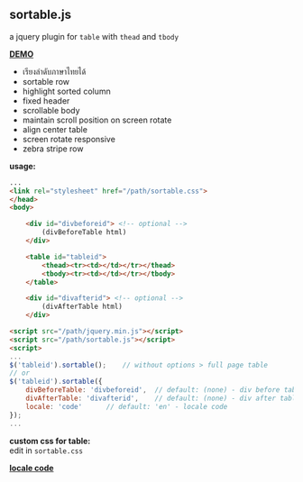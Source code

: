 sortable.js 
---
a jquery plugin for `table` with `thead` and `tbody`  
  
[**DEMO**](https://rern.github.io/sortable/)  
- เรียงลำดับภาษาไทยได้  
- sortable row
- highlight sorted column
- fixed header
- scrollable body
- maintain scroll position on screen rotate
- align center table
- screen rotate responsive 
- zebra stripe row
  
**usage:**  
```html
...
<link rel="stylesheet" href="/path/sortable.css">
</head>
<body>

	<div id="divbeforeid"> <!-- optional -->
		(divBeforeTable html)
	</div>

	<table id="tableid">
		<thead><tr><td></td></tr></thead>
		<tbody><tr><td></td></tr></tbody>
	</table>

	<div id="divafterid"> <!-- optional -->
		(divAfterTable html)
	</div>

<script src="/path/jquery.min.js"></script>
<script src="/path/sortable.js"></script>
<script>
...
$('tableid').sortable(); 	// without options > full page table
// or
$('tableid').sortable({
	divBeforeTable: 'divbeforeid',	// default: (none) - div before table, enclosed in single div
	divAfterTable: 'divafterid',	// default: (none) - div after table, enclosed in single div
	locale: 'code'		// default: 'en' - locale code
});
...
```
**custom css for table:**  
  edit in `sortable.css`    
  
[**locale code**](https://r12a.github.io/app-subtags/)
